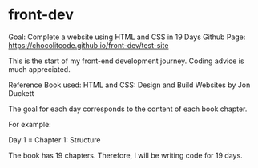 # front-dev
Goal: Complete a website using HTML and CSS in 19 Days
Github Page: https://chocolitcode.github.io/front-dev/test-site

This is the start of my front-end development journey. Coding advice is much appreciated.

Reference Book used:  HTML and CSS: Design and Build Websites by Jon Duckett

The goal for each day corresponds to the content of each book chapter. 

For example:

Day 1 = Chapter 1: Structure

The book has 19 chapters. Therefore, I will be writing code for 19 days.

